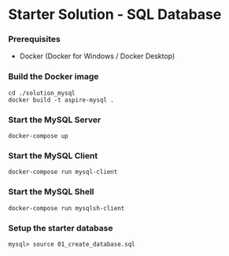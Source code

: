 # Starter Solution - SQL Database

### Prerequisites
- Docker (Docker for Windows / Docker Desktop)

### Build the Docker image
```
cd ./solution_mysql
docker build -t aspire-mysql .
```
### Start the MySQL Server
```
docker-compose up
```
### Start the MySQL Client
```
docker-compose run mysql-client
```
### Start the MySQL Shell
```
docker-compose run mysqlsh-client
```
### Setup the starter database
```
mysql> source 01_create_database.sql
```

